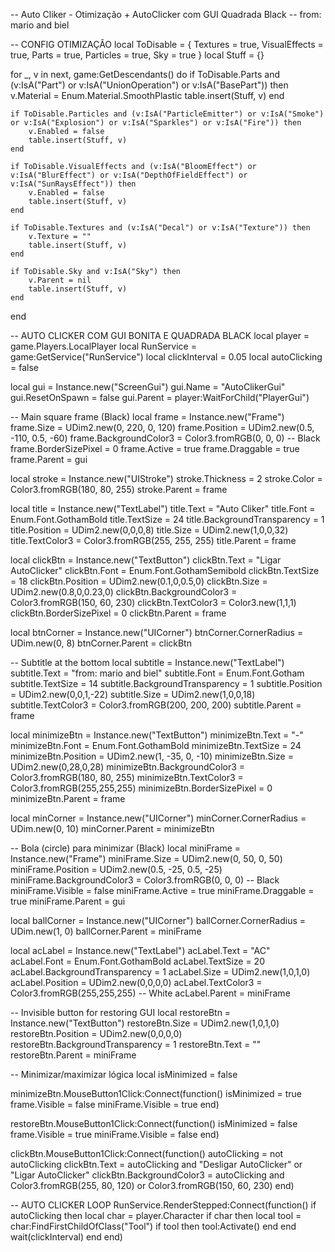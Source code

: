 -- Auto Cliker - Otimização + AutoClicker com GUI Quadrada Black
-- from: mario and biel

-- CONFIG OTIMIZAÇÃO
local ToDisable = {
	Textures = true,
	VisualEffects = true,
	Parts = true,
	Particles = true,
	Sky = true
}
local Stuff = {}

for _, v in next, game:GetDescendants() do
	if ToDisable.Parts and (v:IsA("Part") or v:IsA("UnionOperation") or v:IsA("BasePart")) then
		v.Material = Enum.Material.SmoothPlastic
		table.insert(Stuff, v)
	end

	if ToDisable.Particles and (v:IsA("ParticleEmitter") or v:IsA("Smoke") or v:IsA("Explosion") or v:IsA("Sparkles") or v:IsA("Fire")) then
		v.Enabled = false
		table.insert(Stuff, v)
	end

	if ToDisable.VisualEffects and (v:IsA("BloomEffect") or v:IsA("BlurEffect") or v:IsA("DepthOfFieldEffect") or v:IsA("SunRaysEffect")) then
		v.Enabled = false
		table.insert(Stuff, v)
	end

	if ToDisable.Textures and (v:IsA("Decal") or v:IsA("Texture")) then
		v.Texture = ""
		table.insert(Stuff, v)
	end

	if ToDisable.Sky and v:IsA("Sky") then
		v.Parent = nil
		table.insert(Stuff, v)
	end
end

-- AUTO CLICKER COM GUI BONITA E QUADRADA BLACK
local player = game.Players.LocalPlayer
local RunService = game:GetService("RunService")
local clickInterval = 0.05
local autoClicking = false

local gui = Instance.new("ScreenGui")
gui.Name = "AutoClikerGui"
gui.ResetOnSpawn = false
gui.Parent = player:WaitForChild("PlayerGui")

-- Main square frame (Black)
local frame = Instance.new("Frame")
frame.Size = UDim2.new(0, 220, 0, 120)
frame.Position = UDim2.new(0.5, -110, 0.5, -60)
frame.BackgroundColor3 = Color3.fromRGB(0, 0, 0) -- Black
frame.BorderSizePixel = 0
frame.Active = true
frame.Draggable = true
frame.Parent = gui

local stroke = Instance.new("UIStroke")
stroke.Thickness = 2
stroke.Color = Color3.fromRGB(180, 80, 255)
stroke.Parent = frame

local title = Instance.new("TextLabel")
title.Text = "Auto Cliker"
title.Font = Enum.Font.GothamBold
title.TextSize = 24
title.BackgroundTransparency = 1
title.Position = UDim2.new(0,0,0,8)
title.Size = UDim2.new(1,0,0,32)
title.TextColor3 = Color3.fromRGB(255, 255, 255)
title.Parent = frame

local clickBtn = Instance.new("TextButton")
clickBtn.Text = "Ligar AutoClicker"
clickBtn.Font = Enum.Font.GothamSemibold
clickBtn.TextSize = 18
clickBtn.Position = UDim2.new(0.1,0,0.5,0)
clickBtn.Size = UDim2.new(0.8,0,0.23,0)
clickBtn.BackgroundColor3 = Color3.fromRGB(150, 60, 230)
clickBtn.TextColor3 = Color3.new(1,1,1)
clickBtn.BorderSizePixel = 0
clickBtn.Parent = frame

local btnCorner = Instance.new("UICorner")
btnCorner.CornerRadius = UDim.new(0, 8)
btnCorner.Parent = clickBtn

-- Subtitle at the bottom
local subtitle = Instance.new("TextLabel")
subtitle.Text = "from: mario and biel"
subtitle.Font = Enum.Font.Gotham
subtitle.TextSize = 14
subtitle.BackgroundTransparency = 1
subtitle.Position = UDim2.new(0,0,1,-22)
subtitle.Size = UDim2.new(1,0,0,18)
subtitle.TextColor3 = Color3.fromRGB(200, 200, 200)
subtitle.Parent = frame

local minimizeBtn = Instance.new("TextButton")
minimizeBtn.Text = "-"
minimizeBtn.Font = Enum.Font.GothamBold
minimizeBtn.TextSize = 24
minimizeBtn.Position = UDim2.new(1, -35, 0, -10)
minimizeBtn.Size = UDim2.new(0,28,0,28)
minimizeBtn.BackgroundColor3 = Color3.fromRGB(180, 80, 255)
minimizeBtn.TextColor3 = Color3.fromRGB(255,255,255)
minimizeBtn.BorderSizePixel = 0
minimizeBtn.Parent = frame

local minCorner = Instance.new("UICorner")
minCorner.CornerRadius = UDim.new(0, 10)
minCorner.Parent = minimizeBtn

-- Bola (circle) para minimizar (Black)
local miniFrame = Instance.new("Frame")
miniFrame.Size = UDim2.new(0, 50, 0, 50)
miniFrame.Position = UDim2.new(0.5, -25, 0.5, -25)
miniFrame.BackgroundColor3 = Color3.fromRGB(0, 0, 0) -- Black
miniFrame.Visible = false
miniFrame.Active = true
miniFrame.Draggable = true
miniFrame.Parent = gui

local ballCorner = Instance.new("UICorner")
ballCorner.CornerRadius = UDim.new(1, 0)
ballCorner.Parent = miniFrame

local acLabel = Instance.new("TextLabel")
acLabel.Text = "AC"
acLabel.Font = Enum.Font.GothamBold
acLabel.TextSize = 20
acLabel.BackgroundTransparency = 1
acLabel.Size = UDim2.new(1,0,1,0)
acLabel.Position = UDim2.new(0,0,0,0)
acLabel.TextColor3 = Color3.fromRGB(255,255,255) -- White
acLabel.Parent = miniFrame

-- Invisible button for restoring GUI
local restoreBtn = Instance.new("TextButton")
restoreBtn.Size = UDim2.new(1,0,1,0)
restoreBtn.Position = UDim2.new(0,0,0,0)
restoreBtn.BackgroundTransparency = 1
restoreBtn.Text = ""
restoreBtn.Parent = miniFrame

-- Minimizar/maximizar lógica
local isMinimized = false

minimizeBtn.MouseButton1Click:Connect(function()
	isMinimized = true
	frame.Visible = false
	miniFrame.Visible = true
end)

restoreBtn.MouseButton1Click:Connect(function()
	isMinimized = false
	frame.Visible = true
	miniFrame.Visible = false
end)

clickBtn.MouseButton1Click:Connect(function()
	autoClicking = not autoClicking
	clickBtn.Text = autoClicking and "Desligar AutoClicker" or "Ligar AutoClicker"
	clickBtn.BackgroundColor3 = autoClicking and Color3.fromRGB(255, 80, 120) or Color3.fromRGB(150, 60, 230)
end)

-- AUTO CLICKER LOOP
RunService.RenderStepped:Connect(function()
	if autoClicking then
		local char = player.Character
		if char then
			local tool = char:FindFirstChildOfClass("Tool")
			if tool then
				tool:Activate()
			end
		end
		wait(clickInterval)
	end
end)
